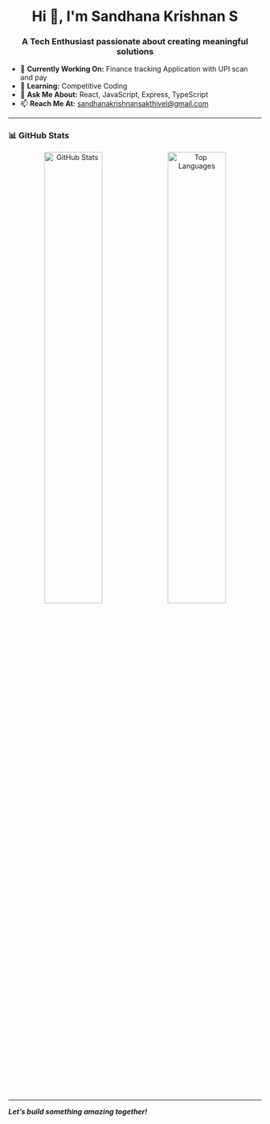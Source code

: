 <h1 align="center">Hi 👋, I'm Sandhana Krishnan S</h1>

<h3 align="center">A Tech Enthusiast passionate about creating meaningful solutions</h3>

- 🔭 **Currently Working On:** Finance tracking Application with UPI scan and pay  
- 🌱 **Learning:** Competitive Coding  
- 💬 **Ask Me About:** React, JavaScript, Express, TypeScript  
- 📫 **Reach Me At:** sandhanakrishnansakthivel@gmail.com  

--- 

### 📊 GitHub Stats
<p align="center">
  <img src="https://github-readme-stats.vercel.app/api?username=sandhana-krishnan-s&show_icons=true&theme=radical&hide_title=true" alt="GitHub Stats" width="48%">
  <img src="https://github-readme-stats.vercel.app/api/top-langs/?username=sandhana-krishnan-s&layout=compact&theme=radical" alt="Top Languages" width="48%">
</p>

---

_**Let’s build something amazing together!**_

